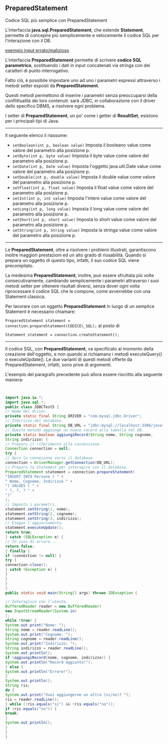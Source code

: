 PreparedStatement
-------------------

Codice SQL più semplice con PreparedStatement 

L'interfaccia **java.sql.PreparedStatement**, che estende **Statement**, permette di concepire più semplicemente e velocemente il codice SQL per l'interazione con il DB.

[esempio input errato/malizioso]()

L'interfaccia **PreparedStatement** permette di scrivere **codice SQL parametrico**, sostituendo i dati in input concatenati via stringa con dei caratteri di punto interrogativo. 

Fatto ciò, è possibile impostare uno ad uno i parametri espressi attraverso i metodi setter esposti da **PreparedStatement**. 

Questi metodi permettono di inserire i parametri senza preoccuparsi della conflittualità dei loro contenuti: sarà JDBC, in collaborazione con il driver dello specifico DBMS, a risolvere ogni problema. 

I setter di **PreparedStatement**, un po' come i getter di **ResultSet**, esistono per i principali tipi di Java.

---

Il seguente elenco li riassume:

*   `setBoolean(int p, boolean value)` Imposta il booleano value come valore del parametro alla posizione p.
*   `setByte(int p, byte value)` Imposta il byte value come valore del parametro alla posizione p.
*   `setDate(int p, Date value)` Imposta l'oggetto java.util.Date value come valore del parametro alla posizione p.
*   `setDouble(int p, double value)` Imposta il double value come valore del parametro alla posizione p.
*   `setFloat(int p, float value)` Imposta il float value come valore del parametro alla posizione p.
*   `setInt(int p, int value)` Imposta l'intero value come valore del parametro alla posizione p.
*   `setLong(int p, long value)` Imposta il long value come valore del parametro alla posizione p.
*   `setShort(int p, short value)` Imposta lo short value come valore del parametro alla posizione p.
*   `setString(int p, String value)` Imposta la stringa value come valore del parametro alla posizione p.

---

Le **PreparedStatement**, oltre a risolvere i problemi illustrati, garantiscono inoltre maggiori prestazioni ed un alto grado di riusabilità. Quando si prepara un oggetto di questo tipo, infatti, il suo codice SQL viene precompilato.

La medesima **PreparedStatement**, inoltre, può essere sfruttata più volte consecutivamente, cambiando semplicemente i parametri attraverso i suoi metodi setter per ottenere risultati diversi, senza dover ogni volta riprocessare il codice SQL che le compone, come avverrebbe con una Statement classica.

Per lavorare con un oggetto **PreparedStatement** in luogo di un semplice Statement è necessario chiamare:

`PreparedStatement statement = connection.prepareStatement(CODICE\_SQL);` 
al posto di

`Statement statement = connection.createStatement();`

---

Il codice SQL, con **PreparedStatement**, va specificato al momento della creazione dell'oggetto, e non quando si richiamano i metodi executeQuery() o executeUpdate(). Le due varianti di questi metodi offerte da PreparedStatement, infatti, sono prive di argomenti.

L'esempio del paragrafo precedente può allora essere riscritto alla seguente maniera:

```java


import java.io.*;
import java.sql.*;
public class JDBCTest5 {
// Nome del driver.
private static final String DRIVER = "com.mysql.jdbc.Driver";
// Indirizzo del database.
private static final String DB_URL = "jdbc:mysql://localhost:3306/javatest";
// Questo metodo aggiunge un nuovo record alla tabella nel DB.
private static boolean aggiungiRecord(String nome, String cognome,
String indirizzo) {
// Preparo il riferimento alla connessione.
Connection connection = null;
try {
// Apro la connesione verso il database.
connection = DriverManager.getConnection(DB_URL);
// Preparo lo Statement per interagire con il database.
PreparedStatement statement = connection.prepareStatement(
"INSERT INTO Persone ( " +
" Nome, Cognome, Indirizzo " +
") VALUES ( " +
" ?, ?, ? " +
")"
);
// Imposto i parametri.
statement.setString(1, nome);
statement.setString(2, cognome);
statement.setString(3, indirizzo);
// Eseguo l'aggiornamento.
statement.executeUpdate();
return true;
} catch (SQLException e) {
// In caso di errore...
return false;
} finally {
if (connection != null) {
try {
connection.close();
} catch (Exception e) {
}
}
}
}
public static void main(String[] args) throws IOException {

// Interagisco con l'utente.
BufferedReader reader = new BufferedReader(
new InputStreamReader(System.in)
);
while (true) {
System.out.print("Nome: ");
String nome = reader.readLine();
System.out.print("Cognome: ");
String cognome = reader.readLine();
System.out.print("Indirizzo: ");
String indirizzo = reader.readLine();
System.out.println();
if (aggiungiRecord(nome, cognome, indirizzo)) {
System.out.println("Record aggiunto!");
} else {
System.out.println("Errore!");
}
System.out.println();
String ris;
do {
System.out.print("Vuoi aggiungerne un altro (si/no)? ");
ris = reader.readLine();
} while (!ris.equals("si") && !ris.equals("no"));
if (ris.equals("no")) {
break;
}
System.out.println();
}
}
}

```

